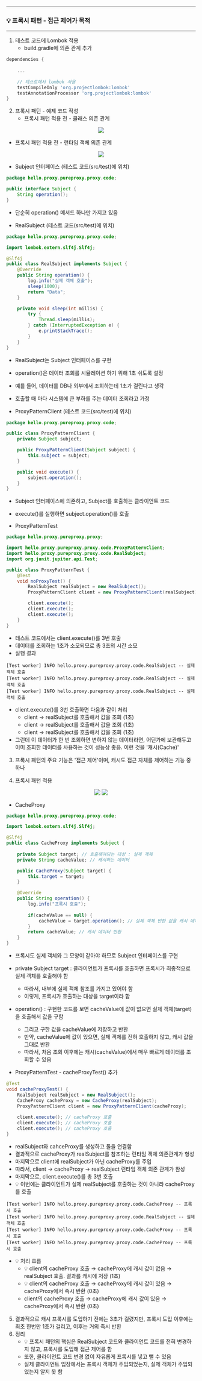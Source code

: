 -----
### 💡 프록시 패턴 - 접근 제어가 목적
-----
1. 테스트 코드에 Lombok 적용
   - build.gradle에 의존 관계 추가
```gradle
dependencies {
  
    ...
  
  	// 테스트에서 lombok 사용
  	testCompileOnly 'org.projectlombok:lombok'
  	testAnnotationProcessor 'org.projectlombok:lombok'
}
```

2. 프록시 패턴 - 예제 코드 작성
   - 프록시 패턴 적용 전 - 클래스 의존 관계
<div align="center">
<img src="https://github.com/user-attachments/assets/4f7d8b17-00da-4971-99de-058835371321">
</div>

   - 프록시 패턴 적용 전 - 런타임 객체 의존 관계
<div align="center">
<img src="https://github.com/user-attachments/assets/68a3d8db-f0ee-44b7-9540-4598f204f13e">
</div>

  - Subject 인터페이스 (테스트 코드(src/test)에 위치)
```java
package hello.proxy.pureproxy.proxy.code;

public interface Subject {
    String operation();
}
```
  - 단순히 operation() 메서드 하나만 가지고 있음

  - RealSubject (테스트 코드(src/test)에 위치)
```java
package hello.proxy.pureproxy.proxy.code;

import lombok.extern.slf4j.Slf4j;

@Slf4j
public class RealSubject implements Subject {
    @Override
    public String operation() {
        log.info("실제 객체 호출");
        sleep(1000);
        return "Data";
    }

    private void sleep(int millis) {
        try {
            Thread.sleep(millis);
        } catch (InterruptedException e) {
            e.printStackTrace();
        }
    }
}
```
  - RealSubject는 Subject 인터페이스를 구현
  - operation()은 데이터 조회를 시뮬레이션 하기 위해 1초 쉬도록 설정
  - 예를 들어, 데이터를 DB나 외부에서 조회하는데 1초가 걸린다고 생각
  - 호출할 때 마다 시스템에 큰 부하를 주는 데이터 조회라고 가정

  - ProxyPatternClient (테스트 코드(src/test)에 위치)
```java
package hello.proxy.pureproxy.proxy.code;

public class ProxyPatternClient {
    private Subject subject;

    public ProxyPatternClient(Subject subject) {
        this.subject = subject;
    }

    public void execute() {
        subject.operation();
    }
}
```
  - Subject 인터페이스에 의존하고, Subject를 호출하는 클라이언트 코드
  - execute()를 실행하면 subject.operation()를 호출

  - ProxyPatternTest
```java
package hello.proxy.pureproxy.proxy;

import hello.proxy.pureproxy.proxy.code.ProxyPatternClient;
import hello.proxy.pureproxy.proxy.code.RealSubject;
import org.junit.jupiter.api.Test;

public class ProxyPatternTest {
    @Test
    void noProxyTest() {
        RealSubject realSubject = new RealSubject();
        ProxyPatternClient client = new ProxyPatternClient(realSubject);

        client.execute();
        client.execute();
        client.execute();
    }
}
```
  - 테스트 코드에서는 client.execute()를 3번 호출
  - 데이터를 조회하는 1초가 소모되므로 총 3초의 시간 소모
  - 실행 결과
```
[Test worker] INFO hello.proxy.pureproxy.proxy.code.RealSubject -- 실제 객체 호출
[Test worker] INFO hello.proxy.pureproxy.proxy.code.RealSubject -- 실제 객체 호출
[Test worker] INFO hello.proxy.pureproxy.proxy.code.RealSubject -- 실제 객체 호출
```

  - client.execute()를 3번 호출하면 다음과 같이 처리
    + client → realSubject를 호출해서 값을 조회 (1초)
    + client → realSubject를 호출해서 값을 조회 (1초)
    + client → realSubject를 호출해서 값을 조회 (1초)
  - 그런데 이 데이터가 한 번 조회하면 변하지 않는 데이터라면, 어딘가에 보관해두고 이미 조회한 데이터를 사용하는 것이 성능상 좋음. 이런 것을 '캐시(Cache)'

3. 프록시 패턴의 주요 기능은 '접근 제어'이며, 캐시도 접근 자체를 제어하는 기능 중 하나

4. 프록시 패턴 적용
<div align="center">
<img src="https://github.com/user-attachments/assets/9a5ee9b3-68a8-4107-9e1b-695e01aa2bab">
<img src="https://github.com/user-attachments/assets/3734641b-bb79-4692-a71b-03d306b7f89e">
</div>

  - CacheProxy
```java
package hello.proxy.pureproxy.proxy.code;

import lombok.extern.slf4j.Slf4j;

@Slf4j
public class CacheProxy implements Subject {
    
    private Subject target; // 호출해야되는 대상 : 실제 객체
    private String cacheValue; // 캐시하는 데이터

    public CacheProxy(Subject target) {
        this.target = target;
    }

    @Override
    public String operation() {
        log.info("프록시 호출");
        
        if(cacheValue == null) {
            cacheValue = target.operation(); // 실제 객체 반환 값을 캐시 데이터에 저장
        }
        return cacheValue; // 캐시 데이터 반환
    }
}
```
  - 프록시도 실제 객체와 그 모양이 같아야 하므로 Subject 인터페이스를 구현
  - private Subject target : 클라이언트가 프록시를 호출하면 프록시가 최종적으로 실제 객체를 호출해야 함
    + 따라서, 내부에 실제 객체 참조를 가지고 있어야 함
    + 이렇게, 프록시가 호출하는 대상을 target이라 함
  - operation() : 구현한 코드를 보면 cacheValue에 값이 없으면 실제 객체(target)을 호출해서 값을 구함
    + 그리고 구한 값을 cacheValue에 저장하고 반환
    + 만약, cacheValue에 값이 있으면, 실제 객체를 전혀 호출하지 않고, 캐시 값을 그대로 반환
    + 따라서, 처음 조회 이후에는 캐시(cacheValue)에서 매우 빠르게 데이터를 조회할 수 있음

  - ProxyPatternTest - cacheProxyTest() 추가
```java
@Test
void cacheProxyTest() {
    RealSubject realSubject = new RealSubject();
    CacheProxy cacheProxy = new CacheProxy(realSubject);
    ProxyPatternClient client = new ProxyPatternClient(cacheProxy);
    
    client.execute(); // cacheProxy 호출
    client.execute(); // cacheProxy 호출
    client.execute(); // cacheProxy 호출
}
```
  - realSubject와 cahceProxy를 생성하고 둘을 연결함
  - 결과적으로 cacheProxy가 realSubject를 참조하는 런타임 객체 의존관계가 형성
  - 마지막으로 client에 realSubject가 아닌 cacheProxy를 주입
  - 따라서, client → cacheProxy → realSubject 런타임 객체 의존 관계가 완성
  - 마지막으로, client.execute()를 총 3번 호출
  - 💡 이번에는 클라이언트가 실제 realSubject를 호출하는 것이 아니라 cacheProxy를 호출

```
[Test worker] INFO hello.proxy.pureproxy.proxy.code.CacheProxy -- 프록시 호출
[Test worker] INFO hello.proxy.pureproxy.proxy.code.RealSubject -- 실제 객체 호출
[Test worker] INFO hello.proxy.pureproxy.proxy.code.CacheProxy -- 프록시 호출
[Test worker] INFO hello.proxy.pureproxy.proxy.code.CacheProxy -- 프록시 호출
```
  - 💡 처리 흐름
    + 💡 client의 cacheProxy 호출 → cacheProxy에 캐시 값이 없음 → realSubject 호출. 결과를 캐시에 저장 (1초)
    + 💡 client의 cacheProxy 호출 → cacheProxy에 캐시 값이 있음 → cacheProxy에서 즉시 반환 (0초)
    + client의 cacheProxy 호출 → cacheProxy에 캐시 값이 있음 → cacheProxy에서 즉시 반환 (0초)

5. 결과적으로 캐시 프록시를 도입하기 전에는 3초가 걸렸지만, 프록시 도입 이후에는 최초 한번만 1초가 걸리고, 이후는 거의 즉시 반환
6. 정리
   - 💡 프록시 패턴의 핵심은 RealSubject 코드와 클라이언트 코드를 전혀 변경하지 않고, 프록시를 도입해 접근 제어를 함
   - 또한, 클라이언트 코드 변경 없이 자유롭게 프록시를 넣고 뺄 수 있음
   - 실제 클라이언트 입장에서는 프록시 객체가 주입되었는지, 실제 객체가 주입되었는지 알지 못 함
